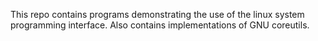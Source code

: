 This repo contains programs demonstrating the use of the linux system
programming interface. Also contains implementations of GNU coreutils.
